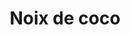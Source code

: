---
category: particulier
title: Noix de coco
price: 40
accroche: PSIO, La technologie au service du bien-être
description: Luxson | 30mn | 1 pers
bienfait_1: Relaxe
bienfait_2: Facilite le sommeil
bienfait_3: Aide au développement personnel
popular: false
ctaText: Je prends rendez-vous
icon: ph:phone-call
---